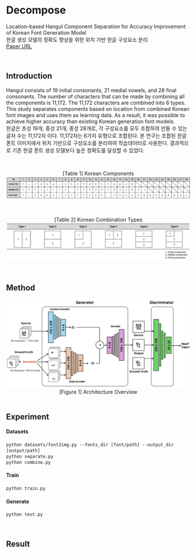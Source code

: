 # Decompose

Location-based Hangul Component Separation for Accuracy Improvement of Korean Font Generation Model <br/>
한글 생성 모델의 정확도 향상을 위한 위치 기반 한글 구성요소 분리 <br/>
<a href='https://oasis.ssu.ac.kr/search/i-discovery/edsker:edsker.000005127591?type=eds'>Paper URL</a> <br/>

<br/>

## Introduction

Hangul consists of 19 initial consonants, 21 medial vowels, and 28 final consonants. The number of characters that can be made by combining all the components is 11,172. The 11,172 characters are combined into 6 types. This study separates components based on location from combined Korean font images and uses them as learning data. As a result, it was possible to achieve higher accuracy than existing Korean generation font models. <br/>
한글은 초성 19개, 중성 21개, 종성 28개로, 각 구성요소를 모두 조합하여 만들 수 있는 글자 수는 11,172자 이다. 11,172자는 6가지 유형으로 조합된다. 본 연구는 조합된 한글 폰트 이미지에서 위치 기반으로 구성요소를 분리하여 학습데이터로 사용한다. 결과적으로 기존 한글 폰트 생성 모델보다 높은 정확도를 달성할 수 있었다.

<br/>

<div align='center'> 

[Table 1] Korean Components
<img src='assets/korean_components.png'/>

<br/>

[Table 2] Korean Combination Types
<img src='assets/korean_combination_types.png'/>

</div>

<br/>

## Method 

<div align='center'>

<img src='assets/architecture.png' />
[Figure 1] Architecture Overview
</div>

<br/>

## Experiment

#### Datasets

```
python datasets/font2img.py --fonts_dir [font/path] --output_dir [output/path]
python separate.py
python combine.py
```

#### Train

```
python train.py
```

#### Generate

```
python test.py
```

<br/>

## Result


<br/>

